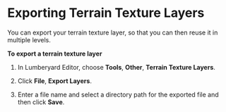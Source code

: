 # Exporting Terrain Texture Layers<a name="terrain-texture-layers-export"></a>

You can export your terrain texture layer, so that you can then reuse it in multiple levels\.

**To export a terrain texture layer**

1. In Lumberyard Editor, choose **Tools**, **Other**, **Terrain Texture Layers**\.

1. Click **File**, **Export Layers**\.

1. Enter a file name and select a directory path for the exported file and then click **Save**\.